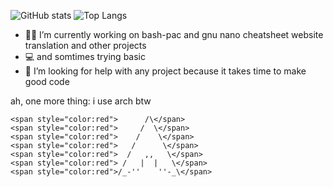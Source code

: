 
![ GitHub stats](https://github-readme-stats.vercel.app/api?username=stuffbymax&show_icons=true&theme=onedark&layout=compact)
![Top Langs](https://github-readme-stats.vercel.app/api/top-langs/?username=stuffbymax&theme=onedark)
- 👷‍♂️ I’m currently working on bash-pac and gnu nano cheatsheet website translation and other projects
- 💻 and somtimes trying basic
- 🤔 I’m looking for help with any project because it takes time to make good code

ah, one more thing: i use arch btw
```
<span style="color:red">      /\</span>
<span style="color:red">     /  \</span>
<span style="color:red">    /    \</span>
<span style="color:red">   /      \</span>
<span style="color:red">  /   ,,   \</span>
<span style="color:red"> /   |  |   \</span>
<span style="color:red">/_-''    ''-_\</span>
```

<!--
**stuffbymax/stuffbymax** is a ✨ _special_ ✨ repository because its `README.md` (this file) appears on your GitHub profile.

Here are some ideas to get you started:

- 🔭 I’m currently working on ...
- 🌱 I’m currently learning ...
- 👯 I’m looking to collaborate on ...
- 🤔 I’m looking for help with ...
- 💬 Ask me about ...
- 📫 How to reach me: ...
- 😄 Pronouns: ...
- ⚡ Fun fact: ...
-->
